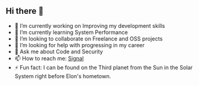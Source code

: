 ## Hi there 👋

<!--
**DeiAsPie/DeiAsPie** is a ✨ _special_ ✨ repository because its `README.md` (this file) appears on your GitHub profile.

Here are some ideas to get you started:
-->

- 🔭 I’m currently working on Improving my development skills
- 🌱 I’m currently learning System Performance
- 👯 I’m looking to collaborate on Freelance and OSS projects
- 🤔 I’m looking for help with progressing in my career
- 💬 Ask me about Code and Security
- 📫 How to reach me: [Signal](https://signal.me/#eu/19Yp0f7xGAZV1OSnvg3wxR-Es0HoI34qBLhRA5UjhgG2Gt4Tl01KFJxgfUt1U2YA)
- ⚡ Fun fact: I can be found on the Third planet from the Sun in the Solar System right before Elon's hometown.
